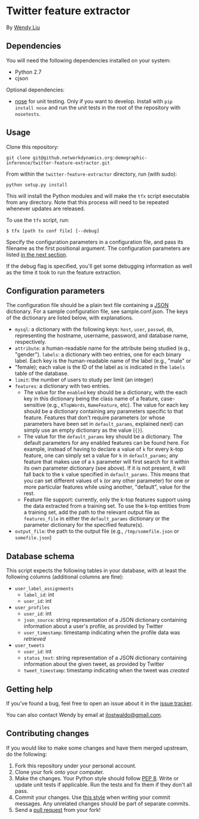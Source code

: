 Twitter feature extractor
=========================

By [Wendy Liu](http://github.networkdynamics.org/dellsystem)

Dependencies
------------

You will need the following dependencies installed on your system:

* Python 2.7
* cjson

Optional dependencies:

* [nose](http://nose.readthedocs.org/en/latest/) for unit testing. Only if you
  want to develop. Install with `pip install nose` and run the unit tests in
  the root of the repository with `nosetests`.

Usage
-----

Clone this repository:

```
git clone git@github.networkdynamics.org:demographic-inference/twitter-feature-extractor.git
```

From within the `twitter-feature-extractor` directory, run (with sudo):

```
python setup.py install
```

This will install the Python modules and will make the `tfx` script executable
from any directory. Note that this process will need to be repeated whenever
updates are released.

To use the `tfx` script, run:

```
$ tfx [path to conf file] [--debug]
```

Specify the configuration parameters in a configuration file, and pass its
filename as the first positional argument. The configuration parameters are
listed [in the next section](#configuration-parameters).

If the debug flag is specified, you'll get some debugging information as
well as the time it took to run the feature extraction.

Configuration parameters
------------------------

The configuration file should be a plain text file containing a [JSON](http://www.json.org/) dictionary. For a sample configuration file, see sample.conf.json. The keys of the dictionary are listed below, with explanations.

* `mysql`: a dictionary with the following keys: `host`, `user`, `passwd`,
  `db`, representing the hostname, username, password, and database name,
  respectively.
* `attribute`: a human-readable name for the attribute being studied (e.g.,
  "gender").  `labels`: a dictionary with two entries, one for each binary
  label. Each key is the human-readable name of the label (e.g., "male" or
* "female); each value is the ID of the label as is indicated in the `labels`
  table of the database.
* `limit`: the number of users to study per limit (an integer)
* `features`: a dictionary with two entries.
    * The value for the `enabled` key should be a dictionary, with the each key
      in this dictionary being the class name of a feature, case-sensitive
      (e.g., `KTopWords`, `NameFeature`, etc). The value for each key should be
      a dictionary containing any parameters specific to that feature. Features
      that don't require parameters (or whose parameters have been set in
      `default_params`, explained next) can simply use an empty dictionary as
      the value (`{}`).
    * The value for the `default_params` key should be a dictionary. The
      default parameters for any enabled features can be found here. For
      example, instead of having to declare a value of `k` for every k-top
      feature, one can simply set a value for `k` in `default_params`; any
      feature that makes use of a `k` parameter will first search for it within
      its own parameter dictionary (see above). If it is not present, it will
      fall back to the `k` value specified in `default_params`. This means that
      you can set different values of `k` (or any other parameter) for one or
      more particular features while using another, "default", value for the
      rest.
    * Feature file support: currently, only the k-top features support using
      the data extracted from a training set. To use the k-top entities from a
      training set, add the path to the relevant output file as `features_file`
      in either the `default_params` dictionary or the parameter dictionary for
      the specified feature(s).
* `output_file`: the path to the output file (e.g., `/tmp/somefile.json` or
  `somefile.json`)

Database schema
---------------

This script expects the following tables in your database, with at least the
following columns (additional columns are fine):

* `user_label_assignments`
    * `label_id`: int
    * `user_id`: int
* `user_profiles`
    * `user_id`: int
    * `json_source`: string representation of a JSON dictionary containing information about a user's profile, as provided by Twitter
    * `user_timestamp`: timestamp indicating when the profile data was _retrieved_
* `user_tweets`
    * `user_id`: int
    * `status_text`: string representation of a JSON dictionary containing information about the given tweet, as provided by Twitter
    * `tweet_timestamp`: timestamp indicating when the tweet was _created_

Getting help
------------

If you've found a bug, feel free to open an issue about it in the
[issue tracker](http://github.networkdynamics.org/demographic-inference/twitter-feature-extractor/issues).

You can also contact Wendy by email at ilostwaldo@gmail.com.

Contributing changes
--------------------

If you would like to make some changes and have them merged upstream, do the following:

1. Fork this repository under your personal account.
2. Clone your fork onto your computer.
3. Make the changes. Your Python style should follow [PEP 8](http://www.python.org/dev/peps/pep-0008/). Write or update unit tests if applicable. Run the tests and fix them if they don't all pass.
4. Commit your changes. Use [this style](http://tbaggery.com/2008/04/19/a-note-about-git-commit-messages.html) when writing your commit messages. Any unrelated changes should be part of separate commits.
5. Send a [pull request](http://github.networkdynamics.org/demographic-inference/twitter-feature-extractor/pull/new/master) from your fork!
